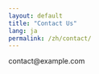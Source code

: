 ```yaml
---
layout: default
title: "Contact Us"
lang: ja
permalink: /zh/contact/
---
```


<p>contact@example.com</p>
